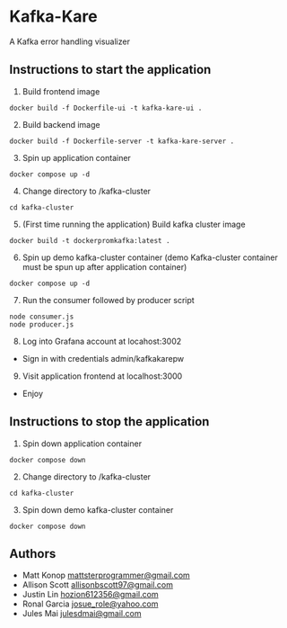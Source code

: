 # Kafka-Kare
A Kafka error handling visualizer 


## Instructions to start the application
1. Build frontend image
```
docker build -f Dockerfile-ui -t kafka-kare-ui .
```

2. Build backend image
```
docker build -f Dockerfile-server -t kafka-kare-server .
```

3. Spin up application container
```
docker compose up -d
```

4. Change directory to /kafka-cluster
```
cd kafka-cluster
```

5. (First time running the application) Build kafka cluster image 
```
docker build -t dockerpromkafka:latest .
```

6. Spin up demo kafka-cluster container (demo Kafka-cluster container must be spun up after application container)
```
docker compose up -d
```

7. Run the consumer followed by producer script
```
node consumer.js
node producer.js
```

8. Log into Grafana account at locahost:3002
- Sign in with credentials admin/kafkakarepw

9. Visit application frontend at localhost:3000
- Enjoy


## Instructions to stop the application
1. Spin down application container
```
docker compose down
```

2. Change directory to /kafka-cluster
```
cd kafka-cluster
```

3. Spin down demo kafka-cluster container
```
docker compose down
```


## Authors
- Matt Konop <mattsterprogrammer@gmail.com>
- Allison Scott <allisonbscott97@gmail.com>
- Justin Lin <hozion612356@gmail.com>
- Ronal Garcia <josue_role@yahoo.com>
- Jules Mai <julesdmai@gmail.com>